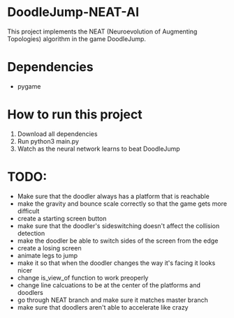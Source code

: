 # DoodleJump-NEAT-AI
This project implements the NEAT (Neuroevolution of Augmenting Topologies) algorithm in the game DoodleJump.

# Dependencies
- pygame

# How to run this project
1. Download all dependencies
2. Run python3 main.py
3. Watch as the neural network learns to beat DoodleJump

# TODO:

- Make sure that the doodler always has a platform that is reachable
- make the gravity and bounce scale correctly so that the game gets more difficult
- create a starting screen button
- make sure that the doodler's sideswitching doesn't affect the collision detection
- make the doodler be able to switch sides of the screen from the edge
- create a losing screen
- animate legs to jump
- make it so that when the doodler changes the way it's facing it looks nicer
- change is_view_of function to work preoperly
- change line calcuations to be at the center of the platforms and doodlers
- go through NEAT branch and make sure it matches master branch
- make sure that doodlers aren't able to accelerate like crazy